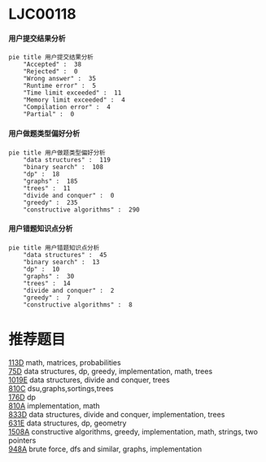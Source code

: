 # LJC00118

<!-- tabs:start -->



#### **用户提交结果分析**

```mermaid
pie title 用户提交结果分析
    "Accepted" :  38
    "Rejected" :  0
    "Wrong answer" :  35
    "Runtime error" :  5
    "Time limit exceeded" :  11
    "Memory limit exceeded" :  4
    "Compilation error" :  4
    "Partial" :  0
```

#### **用户做题类型偏好分析**

```mermaid
pie title 用户做题类型偏好分析
    "data structures" :  119
    "binary search" :  108
    "dp" :  18
    "graphs" :  185
    "trees" :  11
    "divide and conquer" :  0
    "greedy" :  235
    "constructive algorithms" :  290
```
#### **用户错题知识点分析**

```mermaid
pie title 用户错题知识点分析
    "data structures" :  45
    "binary search" :  13
    "dp" :  10
    "graphs" :  30
    "trees" :  14
    "divide and conquer" :  2
    "greedy" :  7
    "constructive algorithms" :  8
```



<!-- tabs:end -->
# 推荐题目
[113D](https://codeforces.com/contest/113/problem/D)		math,
                        matrices,
                        probabilities		  
[75D](https://codeforces.com/contest/75/problem/D)		data structures,
                        dp,
                        greedy,
                        implementation,
                        math,
                        trees		  
[1019E](https://codeforces.com/contest/1019/problem/E)		data structures,
                        divide and conquer,
                        trees		  
[810C](https://codeforces.com/contest/810/problem/C)		dsu,graphs,sortings,trees		  
[176D](https://codeforces.com/contest/176/problem/D)		dp		  
[810A](https://codeforces.com/contest/810/problem/A)		implementation,
                        math		  
[833D](https://codeforces.com/contest/833/problem/D)		data structures,
                        divide and conquer,
                        implementation,
                        trees		  
[631E](https://codeforces.com/contest/631/problem/E)		data structures,
                        dp,
                        geometry		  
[1508A](https://codeforces.com/contest/1508/problem/A)		constructive algorithms,
                        greedy,
                        implementation,
                        math,
                        strings,
                        two pointers		  
[948A](https://codeforces.com/contest/948/problem/A)		brute force,
                        dfs and similar,
                        graphs,
                        implementation		  

